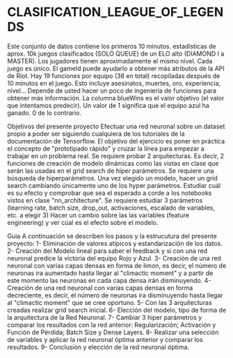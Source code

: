 # CLASIFICATION_LEAGUE_OF_LEGENDS

Este conjunto de datos contiene los primeros 10 minutos. estadísticas de aprox. 10k juegos clasificados (SOLO QUEUE) de un ELO alto (DIAMOND I a MASTER). Los jugadores tienen aproximadamente el mismo nivel.
Cada juego es único. El gameId puede ayudarlo a obtener más atributos de la API de Riot.
Hay 19 funciones por equipo (38 en total) recopiladas después de 10 minutos en el juego. Esto incluye asesinatos, muertes, oro, experiencia, nivel... Depende de usted hacer un poco de ingeniería de funciones para obtener más información.
La columna blueWins es el valor objetivo (el valor que intentamos predecir). Un valor de 1 significa que el equipo azul ha ganado. 0 de lo contrario.

Objetivos del presente proyecto
Efectuar una red neuronal sobre un dataset propio a poder ser siguiendo cualquiera de los tutoriales de la documentación de Tensorflow. El objetivo del ejercicio es poner en práctica el concepto de "prototipado rápido" y cruzar la línea para empezar a trabajar en un problema real.
Se requiere probar 2 arquitecturas. Es decir, 2 funciones de creación de modelo dinámicas como las vistas en clase que serán las usadas en el grid search de hiper parámetros. 
Se requiere una búsqueda de hiperparámetros. 
Una vez elegido un modelo, hacer un grid search cambiando únicamente uno de los hyper parámetros. Estudiar cuál es su efecto y comprobar que sea el esperado a corde a los notebooks vistos en clase "nn_architecture". Se requiere estudiar 3 parámetros (learning rate, batch size, drop_out, activaciones, escalado de variables, etc. a elegir 3) Hacer un cambio sobre las las variables (feature engineering) y ver cúal es el efecto sobre el modelo. 

Guia
A continuación se describen los pasos y la estrucutura del presente proyecto: 
1- Eliminación de valores atípicos y estandarización de los datos. 
2- Creación del Modelo lineal para saber el feedback y si con una red neuronal predice la victoria del equipo Rojo y Azul. 
3- Creación de una red neuronal con varias capas densas en forma de limon, es decir, el número de neuronas ira aumentado hasta llegar al "climactic moment" y a partir de este momento las neuronas en cada capa densa irán disminuyendo. 
4- Creación de una red neuronal con varias capas densas en forma decreciente, es decir, el número de neuronas ira disminuyendo hasta llegar al "climactic moment" que se cree oportuno. 
5- Con las 3 arquitecturas creadas realizar grid search inicial. 
6- Elección del modelo, tipo de forma de la arquitectura de la Red Neuronal. 
7- Cambiar 3 hiper parámetros y comparar los resultados con la red anterior: Regularización; Activación y Función de Pérdida; Batch Size y Dense Layers. 
8- Realizar una selección de variables y aplicar la red neuronal óptima anterior y comparar los resultados. 
9- Conclusión y elección de la red neuronal óptima.
